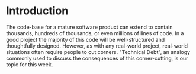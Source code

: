 # Introduction

The code-base for a mature software product can extend to contain thousands, hundreds of thousands, or even millions of lines of code. In a good project the majority of this code will be well-structured and thoughtfully designed. However, as with any real-world project, real-world situations often require people to cut corners. "Technical Debt", an analogy commonly used to discuss the consequences of this corner-cutting, is our topic for this week.